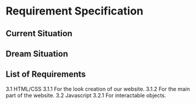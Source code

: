 # Requirement Specification

## Current Situation

## Dream Situation

## List of Requirements

3.1 HTML/CSS
3.1.1 For the look creation of our website.
3.1.2 For the main part of the website. 
3.2 Javascript
3.2.1 For interactable objects.
